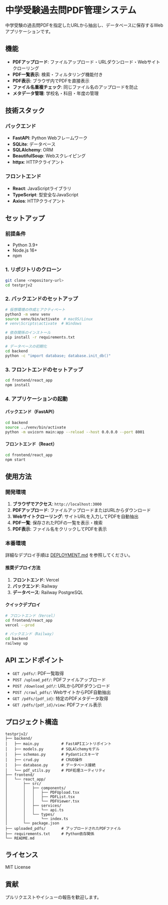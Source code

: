 # 中学受験過去問PDF管理システム

中学受験の過去問PDFを指定したURLから抽出し、データベースに保存するWebアプリケーションです。

## 機能

- **PDFアップロード**: ファイルアップロード・URLダウンロード・Webサイトクローリング
- **PDF一覧表示**: 検索・フィルタリング機能付き
- **PDF表示**: ブラウザ内でPDFを直接表示
- **ファイル名重複チェック**: 同じファイル名のアップロードを防止
- **メタデータ管理**: 学校名・科目・年度の管理

## 技術スタック

### バックエンド
- **FastAPI**: Python Webフレームワーク
- **SQLite**: データベース
- **SQLAlchemy**: ORM
- **BeautifulSoup**: Webスクレイピング
- **httpx**: HTTPクライアント

### フロントエンド
- **React**: JavaScriptライブラリ
- **TypeScript**: 型安全なJavaScript
- **Axios**: HTTPクライアント

## セットアップ

### 前提条件
- Python 3.9+
- Node.js 16+
- npm

### 1. リポジトリのクローン
```bash
git clone <repository-url>
cd testprjv2
```

### 2. バックエンドのセットアップ
```bash
# 仮想環境の作成とアクティベート
python3 -m venv venv
source venv/bin/activate  # macOS/Linux
# venv\Scripts\activate  # Windows

# 依存関係のインストール
pip install -r requirements.txt

# データベースの初期化
cd backend
python -c "import database; database.init_db()"
```

### 3. フロントエンドのセットアップ
```bash
cd frontend/react_app
npm install
```

### 4. アプリケーションの起動

#### バックエンド（FastAPI）
```bash
cd backend
source ../venv/bin/activate
python -m uvicorn main:app --reload --host 0.0.0.0 --port 8001
```

#### フロントエンド（React）
```bash
cd frontend/react_app
npm start
```

## 使用方法

### 開発環境

1. **ブラウザでアクセス**: `http://localhost:3000`
2. **PDFアップロード**: ファイルアップロードまたはURLからダウンロード
3. **Webサイトクローリング**: サイトURLを入力してPDFを自動抽出
4. **PDF一覧**: 保存されたPDFの一覧を表示・検索
5. **PDF表示**: ファイル名をクリックしてPDFを表示

### 本番環境

詳細なデプロイ手順は [DEPLOYMENT.md](./DEPLOYMENT.md) を参照してください。

#### 推奨デプロイ方法

1. **フロントエンド**: Vercel
2. **バックエンド**: Railway
3. **データベース**: Railway PostgreSQL

#### クイックデプロイ

```bash
# フロントエンド（Vercel）
cd frontend/react_app
vercel --prod

# バックエンド（Railway）
cd backend
railway up
```

## API エンドポイント

- `GET /pdfs/`: PDF一覧取得
- `POST /upload_pdf/`: PDFファイルアップロード
- `POST /download_pdf/`: URLからPDFダウンロード
- `POST /crawl_pdfs/`: WebサイトからPDF自動抽出
- `GET /pdfs/{pdf_id}`: 特定のPDFメタデータ取得
- `GET /pdfs/{pdf_id}/view`: PDFファイル表示

## プロジェクト構造

```
testprjv2/
├── backend/
│   ├── main.py          # FastAPIエントリポイント
│   ├── models.py        # SQLAlchemyモデル
│   ├── schemas.py       # Pydanticスキーマ
│   ├── crud.py          # CRUD操作
│   ├── database.py      # データベース接続
│   └── pdf_utils.py     # PDF処理ユーティリティ
├── frontend/
│   └── react_app/
│       ├── src/
│       │   ├── components/
│       │   │   ├── PDFUpload.tsx
│       │   │   ├── PDFList.tsx
│       │   │   └── PDFViewer.tsx
│       │   ├── services/
│       │   │   └── api.ts
│       │   └── types/
│       │       └── index.ts
│       └── package.json
├── uploaded_pdfs/       # アップロードされたPDFファイル
├── requirements.txt     # Python依存関係
└── README.md
```

## ライセンス

MIT License

## 貢献

プルリクエストやイシューの報告を歓迎します。 